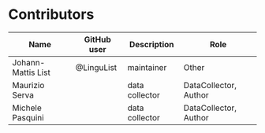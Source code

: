 # Contributors

Name               | GitHub user | Description    | Role
---                | ---         | ---            | ---
Johann-Mattis List | @LinguList  | maintainer     | Other
Maurizio Serva     |             | data collector | DataCollector, Author
Michele Pasquini   |             | data collector | DataCollector, Author
